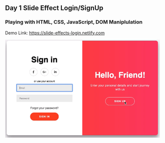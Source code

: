 ## Day 1 Slide Effect Login/SignUp

### Playing with HTML, CSS, JavaScript, DOM Maniplulation

Demo Link: https://slide-effects-login.netlify.com

![Image of home screen](slide-effect-login-demo.gif)
